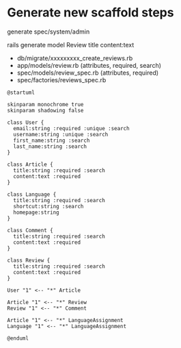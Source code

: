 # Generate new scaffold steps

generate spec/system/admin

rails generate model Review title content:text
- db/migrate/xxxxxxxxx_create_reviews.rb
- app/models/review.rb (attributes, required, search)
- spec/models/review_spec.rb (attributes, required)
- spec/factories/reviews_spec.rb

```plantuml
@startuml

skinparam monochrome true
skinparam shadowing false

class User {
  email:string :required :unique :search
  username:string :unique :search
  first_name:string :search
  last_name:string :search
}

class Article {
  title:string :required :search
  content:text :required
}

class Language {
  title:string :required :search
  shortcut:string :search
  homepage:string
}

class Comment {
  title:string :required :search
  content:text :required
}

class Review {
  title:string :required :search
  content:text :required
}

User "1" <-- "*" Article

Article "1" <-- "*" Review
Review "1" <-- "*" Comment

Article "1" <-- "*" LanguageAssignment
Language "1" <-- "*" LanguageAssignment

@enduml
```
